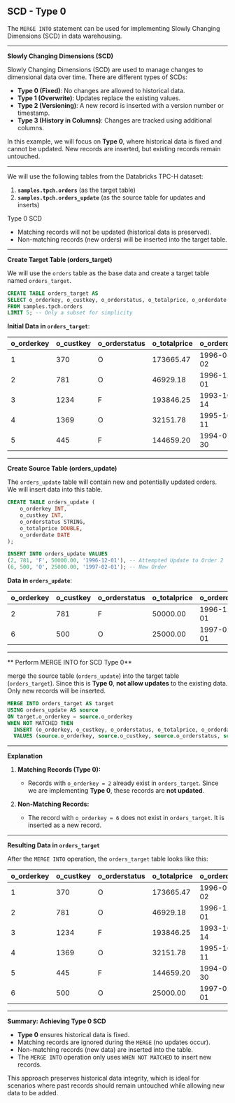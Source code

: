 ## SCD - Type 0


The `MERGE INTO` statement can be used for implementing Slowly Changing Dimensions (SCD) in data warehousing. 

---

**Slowly Changing Dimensions (SCD)**

Slowly Changing Dimensions (SCD) are used to manage changes to dimensional data over time. There are different types of SCDs:

- **Type 0 (Fixed)**: No changes are allowed to historical data.
- **Type 1 (Overwrite)**: Updates replace the existing values.
- **Type 2 (Versioning)**: A new record is inserted with a version number or timestamp.
- **Type 3 (History in Columns)**: Changes are tracked using additional columns.

In this example, we will focus on **Type 0**, where historical data is fixed and cannot be updated. New records are inserted, but existing records remain untouched.

---


We will use the following tables from the Databricks TPC-H dataset:

1. **`samples.tpch.orders`** (as the target table)
2. **`samples.tpch.orders_update`** (as the source table for updates and inserts)


Type 0 SCD

- Matching records will not be updated (historical data is preserved).
- Non-matching records (new orders) will be inserted into the target table.

---

**Create Target Table (orders_target)**

We will use the `orders` table as the base data and create a target table named `orders_target`.

```sql
CREATE TABLE orders_target AS
SELECT o_orderkey, o_custkey, o_orderstatus, o_totalprice, o_orderdate
FROM samples.tpch.orders
LIMIT 5; -- Only a subset for simplicity
```

**Initial Data in `orders_target`**:

| o_orderkey | o_custkey | o_orderstatus | o_totalprice | o_orderdate |
|------------|-----------|--------------|-------------|-------------|
| 1          | 370       | O            | 173665.47   | 1996-01-02  |
| 2          | 781       | O            | 46929.18    | 1996-12-01  |
| 3          | 1234      | F            | 193846.25   | 1993-10-14  |
| 4          | 1369      | O            | 32151.78    | 1995-10-11  |
| 5          | 445       | F            | 144659.20   | 1994-07-30  |

---

**Create Source Table (orders_update)**

The `orders_update` table will contain new and potentially updated orders. We will insert data into this table.

```sql
CREATE TABLE orders_update (
    o_orderkey INT,
    o_custkey INT,
    o_orderstatus STRING,
    o_totalprice DOUBLE,
    o_orderdate DATE
);

INSERT INTO orders_update VALUES
(2, 781, 'F', 50000.00, '1996-12-01'), -- Attempted Update to Order 2
(6, 500, 'O', 25000.00, '1997-02-01'); -- New Order
```

**Data in `orders_update`**:

| o_orderkey | o_custkey | o_orderstatus | o_totalprice | o_orderdate |
|------------|-----------|--------------|-------------|-------------|
| 2          | 781       | F            | 50000.00    | 1996-12-01  | -- Updated Total Price and Status
| 6          | 500       | O            | 25000.00    | 1997-02-01  | -- New Record

---

** Perform MERGE INTO for SCD Type 0**

 merge the source table (`orders_update`) into the target table (`orders_target`). Since this is **Type 0**,  **not allow updates** to the existing data. Only new records will be inserted.

```sql
MERGE INTO orders_target AS target
USING orders_update AS source
ON target.o_orderkey = source.o_orderkey
WHEN NOT MATCHED THEN
  INSERT (o_orderkey, o_custkey, o_orderstatus, o_totalprice, o_orderdate)
  VALUES (source.o_orderkey, source.o_custkey, source.o_orderstatus, source.o_totalprice, source.o_orderdate);
```

---

**Explanation**

1. **Matching Records (Type 0):**
   - Records with `o_orderkey = 2` already exist in `orders_target`. Since we are implementing **Type 0**, these records are **not updated**.

2. **Non-Matching Records:**
   - The record with `o_orderkey = 6` does not exist in `orders_target`. It is inserted as a new record.

---

**Resulting Data in `orders_target`**

After the `MERGE INTO` operation, the `orders_target` table looks like this:

| o_orderkey | o_custkey | o_orderstatus | o_totalprice | o_orderdate |
|------------|-----------|--------------|-------------|-------------|
| 1          | 370       | O            | 173665.47   | 1996-01-02  |
| 2          | 781       | O            | 46929.18    | 1996-12-01  | -- Unchanged (Type 0)
| 3          | 1234      | F            | 193846.25   | 1993-10-14  |
| 4          | 1369      | O            | 32151.78    | 1995-10-11  |
| 5          | 445       | F            | 144659.20   | 1994-07-30  |
| 6          | 500       | O            | 25000.00    | 1997-02-01  | -- Inserted

---

**Summary: Achieving Type 0 SCD**

- **Type 0** ensures historical data is fixed.
- Matching records are ignored during the `MERGE` (no updates occur).
- Non-matching records (new data) are inserted into the table.
- The `MERGE INTO` operation only uses `WHEN NOT MATCHED` to insert new records.

This approach preserves historical data integrity, which is ideal for scenarios where past records should remain untouched while allowing new data to be added.
